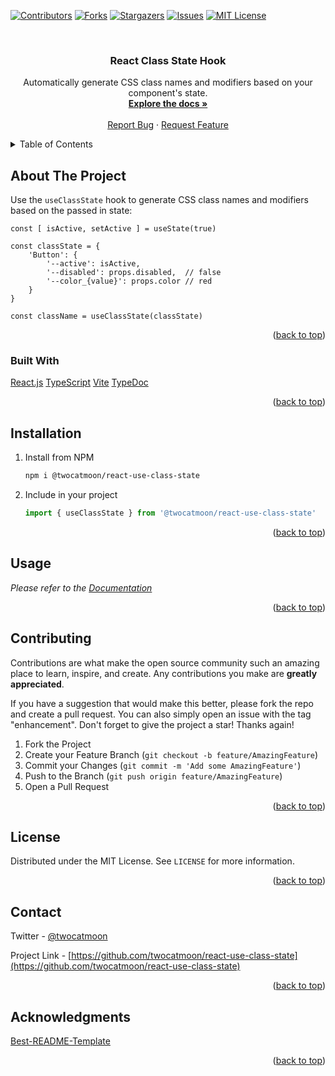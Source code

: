 <div id="top"></div>

[![Contributors][contributors-shield]][contributors-url]
[![Forks][forks-shield]][forks-url]
[![Stargazers][stars-shield]][stars-url]
[![Issues][issues-shield]][issues-url]
[![MIT License][license-shield]][license-url]



<!-- PROJECT LOGO -->
<br />
<div align="center">
  <!-- <a href="https://github.com/twocatmoon/react-use-class-state">
    <img src="images/logo.png" alt="Logo" width="80" height="80">
  </a> -->

  <h3 align="center">React Class State Hook</h3>

  <p align="center">
    Automatically generate CSS class names and modifiers based on your component's state.
    <br />
    <a href="https://twocatmoon.github.io/react-use-class-state"><strong>Explore the docs »</strong></a>
    <br />
    <br />
    <a href="https://github.com/twocatmoon/react-use-class-state/issues">Report Bug</a>
    ·
    <a href="https://github.com/twocatmoon/react-use-class-state/issues">Request Feature</a>
  </p>
</div>



<!-- TABLE OF CONTENTS -->
<details>
  <summary>Table of Contents</summary>
  <ol>
    <li>
      <a href="#about-the-project">About The Project</a>
      <ul>
        <li><a href="#built-with">Built With</a></li>
      </ul>
    </li>
    <li><a href="#installation">Installation</a></li>
    <li><a href="#usage">Usage</a></li>
    <li><a href="#contributing">Contributing</a></li>
    <li><a href="#license">License</a></li>
    <li><a href="#contact">Contact</a></li>
    <li><a href="#acknowledgments">Acknowledgments</a></li>
  </ol>
</details>



<!-- ABOUT THE PROJECT -->
## About The Project

Use the `useClassState` hook to generate CSS class names and modifiers based on the passed in state:

```tsx
const [ isActive, setActive ] = useState(true)

const classState = {
    'Button': {
        '--active': isActive,
        '--disabled': props.disabled,  // false
        '--color_{value}': props.color // red
    }
}

const className = useClassState(classState)
```

<p align="right">(<a href="#top">back to top</a>)</p>



### Built With

[React.js](https://reactjs.org/)
[TypeScript](https://www.typescriptlang.org/)
[Vite](https://vitejs.dev/)
[TypeDoc](https://typedoc.org/)

<p align="right">(<a href="#top">back to top</a>)</p>



<!-- INSTALLATION -->
## Installation

1. Install from NPM
   ```sh
   npm i @twocatmoon/react-use-class-state
   ```
2. Include in your project
   ```ts
   import { useClassState } from '@twocatmoon/react-use-class-state'
   ```

<p align="right">(<a href="#top">back to top</a>)</p>



<!-- USAGE EXAMPLES -->
## Usage

_Please refer to the [Documentation](https://twocatmoon.github.io/react-use-class-state)_

<p align="right">(<a href="#top">back to top</a>)</p>



<!-- CONTRIBUTING -->
## Contributing

Contributions are what make the open source community such an amazing place to learn, inspire, and create. Any contributions you make are **greatly appreciated**.

If you have a suggestion that would make this better, please fork the repo and create a pull request. You can also simply open an issue with the tag "enhancement".
Don't forget to give the project a star! Thanks again!

1. Fork the Project
2. Create your Feature Branch (`git checkout -b feature/AmazingFeature`)
3. Commit your Changes (`git commit -m 'Add some AmazingFeature'`)
4. Push to the Branch (`git push origin feature/AmazingFeature`)
5. Open a Pull Request

<p align="right">(<a href="#top">back to top</a>)</p>



<!-- LICENSE -->
## License

Distributed under the MIT License. See `LICENSE` for more information.

<p align="right">(<a href="#top">back to top</a>)</p>



<!-- CONTACT -->
## Contact

Twitter - [@twocatmoon](https://twitter.com/twocatmoon)

Project Link - [https://github.com/twocatmoon/react-use-class-state](https://github.com/twocatmoon/react-use-class-state)

<p align="right">(<a href="#top">back to top</a>)</p>



<!-- ACKNOWLEDGMENTS -->
## Acknowledgments

[Best-README-Template](https://github.com/othneildrew/Best-README-Template)

<p align="right">(<a href="#top">back to top</a>)</p>



<!-- MARKDOWN LINKS & IMAGES -->
<!-- https://www.markdownguide.org/basic-syntax/#reference-style-links -->
[contributors-shield]: https://img.shields.io/github/contributors/twocatmoon/react-use-class-state.svg?style=for-the-badge
[contributors-url]: https://github.com/twocatmoon/react-use-class-state/graphs/contributors
[forks-shield]: https://img.shields.io/github/forks/twocatmoon/react-use-class-state.svg?style=for-the-badge
[forks-url]: https://github.com/twocatmoon/react-use-class-state/network/members
[stars-shield]: https://img.shields.io/github/stars/twocatmoon/react-use-class-state.svg?style=for-the-badge
[stars-url]: https://github.com/twocatmoon/react-use-class-state/stargazers
[issues-shield]: https://img.shields.io/github/issues/twocatmoon/react-use-class-state.svg?style=for-the-badge
[issues-url]: https://github.com/twocatmoon/react-use-class-state/issues
[license-shield]: https://img.shields.io/github/license/twocatmoon/react-use-class-state.svg?style=for-the-badge
[license-url]: https://github.com/twocatmoon/react-use-class-state/blob/master/LICENSE